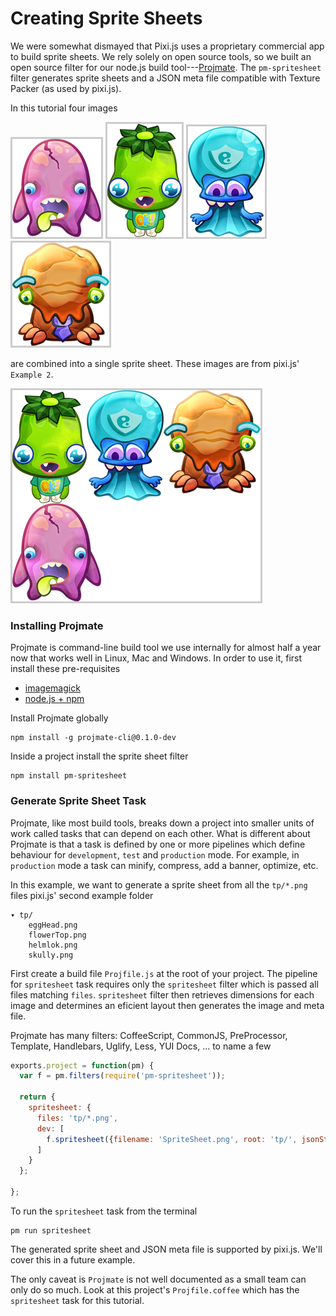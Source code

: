 <style>
img  {
  border: solid 3px #ccc;
}
#logo {
    border: none;
}
</style>

# Creating Sprite Sheets

We were somewhat dismayed that Pixi.js uses a proprietary commercial app to build sprite sheets.
We rely solely on open source tools, so we built an open source filter for our node.js build tool---[Projmate](http://projmate.github.io).
The `pm-spritesheet` filter generates sprite sheets and a JSON meta file compatible with Texture Packer (as used by pixi.js).

In this tutorial four images

![](examples/img/tp/eggHead.png)
![](examples/img/tp/flowerTop.png)
![](examples/img/tp/helmlok.png)
![](examples/img/tp/skully.png)

are combined into a single sprite sheet. These images are from pixi.js' `Example 2`.

![](examples/img/tp/spritesheet.png)


### Installing Projmate

Projmate is command-line build tool we use internally for almost half a year now
that works well in Linux, Mac and Windows.  In order to use it, first install
these pre-requisites

*   [imagemagick](http://www.imagemagick.org/script/index.php)
*   [node.js + npm](http://nodejs.org/)

Install Projmate globally

    npm install -g projmate-cli@0.1.0-dev

Inside a project install the sprite sheet filter

    npm install pm-spritesheet


### Generate Sprite Sheet Task

Projmate, like most build tools, breaks down a project into smaller units of work called tasks that can
depend on each other. What is different about Projmate is that a task is defined by one or more pipelines which
define behaviour for `development`, `test` and `production` mode.  For example, in `production` mode a task can
minify, compress, add a banner, optimize, etc.

In this example, we want to generate a sprite sheet from all the `tp/*.png` files pixi.js' second example
folder

    ▾ tp/
        eggHead.png
        flowerTop.png
        helmlok.png
        skully.png

First create a build file `Projfile.js` at the root of your
project. The pipeline for `spritesheet` task requires only
the `spritesheet` filter which is passed all files matching `files`.
`spritesheet` filter then retrieves dimensions for each image and
determines an eficient layout then generates the image and meta file.

<div class='note'>
Projmate has many filters: CoffeeScript, CommonJS, PreProcessor,
Template, Handlebars, Uglify, Less, YUI Docs, ... to name a few
</div>

```js
exports.project = function(pm) {
  var f = pm.filters(require('pm-spritesheet'));

  return {
    spritesheet: {
      files: 'tp/*.png',
      dev: [
        f.spritesheet({filename: 'SpriteSheet.png', root: 'tp/', jsonStyle:'texturePacker'})
      ]
    }
  };

};
```

To run the `spritesheet` task from the terminal

    pm run spritesheet

The generated sprite sheet and JSON meta file is supported by pixi.js. We'll
cover this in a future example.

The only caveat is `Projmate` is not well documented as a small team can only do so much. Look at this
project's `Projfile.coffee` which has the `spritesheet` task for this tutorial.

